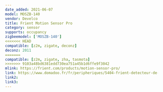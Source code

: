 ```yaml
---
date_added: 2021-06-07
model: MOSZB-140
vendor: Develco
title: Frient Motion Sensor Pro
category: sensor
supports: occupancy
zigbeemodel: ['MOSZB-140']
<<<<<<< HEAD
compatible: [z2m, zigate, deconz]
deconz: 2011
=======
compatible: [z2m, zigate, zha, tasmota]
>>>>>>> 9103a48bd6381edd730ea751a45b1d6ffe9f3042
mlink: https://frient.com/products/motion-sensor-pro/
link: https://www.domadoo.fr/fr/peripheriques/5404-frient-detecteur-de-mouvement-zigbee-30-capteur-de-temperature-et-luminosite-5713594002361.html
link2: 
link3: 
---
```


